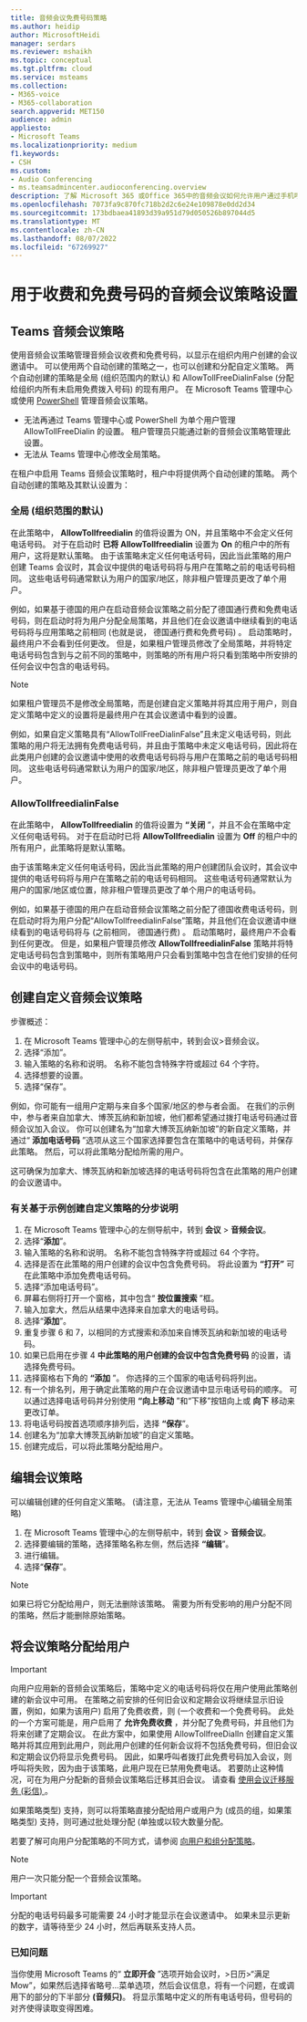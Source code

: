 ```yaml
---
title: 音频会议免费号码策略
ms.author: heidip
author: MicrosoftHeidi
manager: serdars
ms.reviewer: mshaikh
ms.topic: conceptual
ms.tgt.pltfrm: cloud
ms.service: msteams
ms.collection:
- M365-voice
- M365-collaboration
search.appverid: MET150
audience: admin
appliesto:
- Microsoft Teams
ms.localizationpriority: medium
f1.keywords:
- CSH
ms.custom:
- Audio Conferencing
- ms.teamsadmincenter.audioconferencing.overview
description: 了解 Microsoft 365 或Office 365中的音频会议如何允许用户通过手机呼叫会议。
ms.openlocfilehash: 7073fa9c870fc718b2d2c6e24e109878e0dd2d34
ms.sourcegitcommit: 173bdbaea41893d39a951d79d050526b897044d5
ms.translationtype: MT
ms.contentlocale: zh-CN
ms.lasthandoff: 08/07/2022
ms.locfileid: "67269927"
---
```

# <a name="audio-conferencing-policy-settings-for-toll-and-toll-free-numbers"></a>用于收费和免费号码的音频会议策略设置

## <a name="teams-audio-conferencing-policy"></a>Teams 音频会议策略

使用音频会议策略管理音频会议收费和免费号码，以显示在组织内用户创建的会议邀请中。 可以使用两个自动创建的策略之一，也可以创建和分配自定义策略。 两个自动创建的策略是全局 (组织范围内的默认) 和 AllowTollFreeDialinFalse (分配给组织内所有未启用免费拨入号码) 的现有用户。 在 Microsoft Teams 管理中心或使用 [PowerShell](teams-powershell-overview.md) 管理音频会议策略。

- 无法再通过 Teams 管理中心或 PowerShell 为单个用户管理 AllowTollFreeDialin 的设置。 租户管理员只能通过新的音频会议策略管理此设置。
- 无法从 Teams 管理中心修改全局策略。

在租户中启用 Teams 音频会议策略时，租户中将提供两个自动创建的策略。 两个自动创建的策略及其默认设置为：

### <a name="global-org-wide-default"></a>全局 (组织范围的默认) 

在此策略中， **AllowTollfreedialin** 的值将设置为 ON，并且策略中不会定义任何电话号码。 对于在启动时 **已将 AllowTollfreedialin** 设置为 **On** 的租户中的所有用户，这将是默认策略。
由于该策略未定义任何电话号码，因此当此策略的用户创建 Teams 会议时，其会议中提供的电话号码将与用户在策略之前的电话号码相同。 这些电话号码通常默认为用户的国家/地区，除非租户管理员更改了单个用户。

例如，如果基于德国的用户在启动音频会议策略之前分配了德国通行费和免费电话号码，则在启动时将为用户分配全局策略，并且他们在会议邀请中继续看到的电话号码将与应用策略之前相同 (也就是说， 德国通行费和免费号码) 。 启动策略时，最终用户不会看到任何更改。 但是，如果租户管理员修改了全局策略，并将特定电话号码包含到与之前不同的策略中，则策略的所有用户将只看到策略中所安排的任何会议中包含的电话号码。

> [!NOTE]
> 如果租户管理员不是修改全局策略，而是创建自定义策略并将其应用于用户，则自定义策略中定义的设置将是最终用户在其会议邀请中看到的设置。

例如，如果自定义策略具有“AllowTollFreeDialinFalse”且未定义电话号码，则此策略的用户将无法拥有免费电话号码，并且由于策略中未定义电话号码，因此将在此类用户创建的会议邀请中使用的收费电话号码将与用户在策略之前的电话号码相同。 这些电话号码通常默认为用户的国家/地区，除非租户管理员更改了单个用户。

### <a name="allowtollfreedialinfalse"></a>AllowTollfreedialinFalse

在此策略中， **AllowTollfreedialin** 的值将设置为 **“关闭** ”，并且不会在策略中定义任何电话号码。 对于在启动时已将 **AllowTollfreedialin** 设置为 **Off** 的租户中的所有用户，此策略将是默认策略。

由于该策略未定义任何电话号码，因此当此策略的用户创建团队会议时，其会议中提供的电话号码将与用户在策略之前的电话号码相同。 这些电话号码通常默认为用户的国家/地区或位置，除非租户管理员更改了单个用户的电话号码。

例如，如果基于德国的用户在启动音频会议策略之前分配了德国收费电话号码，则在启动时将为用户分配“AllowTollfreedialinFalse”策略，并且他们在会议邀请中继续看到的电话号码将与 (之前相同， 德国通行费) 。 启动策略时，最终用户不会看到任何更改。 但是，如果租户管理员修改 **AllowTollfreedialinFalse** 策略并将特定电话号码包含到策略中，则所有策略用户只会看到策略中包含在他们安排的任何会议中的电话号码。

## <a name="create-a-custom-audio-conferencing-policy"></a>创建自定义音频会议策略

步骤概述：

1. 在 Microsoft Teams 管理中心的左侧导航中，转到会议>音频会议。
1. 选择“添加”。
1. 输入策略的名称和说明。 名称不能包含特殊字符或超过 64 个字符。
1. 选择想要的设置。
1. 选择“保存”。

例如，你可能有一组用户定期与来自多个国家/地区的参与者会面。 在我们的示例中，参与者来自加拿大、博茨瓦纳和新加坡，他们都希望通过拨打电话号码通过音频会议加入会议。 你可以创建名为“加拿大博茨瓦纳新加坡”的新自定义策略，并通过“ **添加电话号码** ”选项从这三个国家选择要包含在策略中的电话号码，并保存此策略。 然后，可以将此策略分配给所需的用户。

这可确保为加拿大、博茨瓦纳和新加坡选择的电话号码将包含在此策略的用户创建的会议邀请中。

### <a name="step-by-step-instructions-on-creating-a-custom-policy-based-on-the-example"></a>有关基于示例创建自定义策略的分步说明

1. 在 Microsoft Teams 管理中心的左侧导航中，转到 **会议** > **音频会议**。
2. 选择“**添加**”。
3. 输入策略的名称和说明。 名称不能包含特殊字符或超过 64 个字符。
4. 选择是否在此策略的用户创建的会议中包含免费号码。 将此设置为 **“打开”** 可在此策略中添加免费电话号码。
5. 选择“添加电话号码”。
6. 屏幕右侧将打开一个窗格，其中包含“ **按位置搜索** ”框。
7. 输入加拿大，然后从结果中选择来自加拿大的电话号码。
8. 选择“**添加**”。
9. 重复步骤 6 和 7，以相同的方式搜索和添加来自博茨瓦纳和新加坡的电话号码。
10. 如果已启用在步骤 4 **中此策略的用户创建的会议中包含免费号码** 的设置，请选择免费号码。
11. 选择窗格右下角的 **“添加** ”。 你选择的三个国家的电话号码将列出。
12. 有一个排名列，用于确定此策略的用户在会议邀请中显示电话号码的顺序。 可以通过选择电话号码并分别使用 **“向上移动** ”和“下移”按钮向上或 **向下** 移动来更改订单。
13. 将电话号码按首选项顺序排列后，选择 **“保存**”。
14. 创建名为“加拿大博茨瓦纳新加坡”的自定义策略。
15. 创建完成后，可以将此策略分配给用户。

## <a name="edit-a-meeting-policy"></a>编辑会议策略

可以编辑创建的任何自定义策略。  (请注意，无法从 Teams 管理中心编辑全局策略) 

1. 在 Microsoft Teams 管理中心的左侧导航中，转到 **会议** > **音频会议**。
1. 选择要编辑的策略，选择策略名称左侧，然后选择 **“编辑**”。
1. 进行编辑。
1. 选择“**保存**”。

> [!NOTE]
> 如果已将它分配给用户，则无法删除该策略。 需要为所有受影响的用户分配不同的策略，然后才能删除原始策略。

## <a name="assign-a-meeting-policy-to-users"></a>将会议策略分配给用户

> [!IMPORTANT]
> 向用户应用新的音频会议策略后，策略中定义的电话号码将仅在用户使用此策略创建的新会议中可用。 在策略之前安排的任何旧会议和定期会议将继续显示旧设置，例如，如果为该用户) 启用了免费收费，则 (一个收费和一个免费号码。 此处的一个方案可能是，用户启用了 **允许免费收费** ，并分配了免费号码，并且他们为将来创建了定期会议。 在此方案中，如果使用 AllowTollfreeDialIn 创建自定义策略并将其应用到此用户，则此用户创建的任何新会议将不包括免费号码，但旧会议和定期会议仍将显示免费号码。 因此，如果呼叫者拨打此免费号码加入会议，则呼叫将失败，因为由于该策略，此用户现在已禁用免费电话。 若要防止这种情况，可在为用户分配新的音频会议策略后迁移其旧会议。 请查看 [使用会议迁移服务 (彩信) ](/SkypeForBusiness/audio-conferencing-in-office-365/setting-up-the-meeting-migration-service-mms)。

如果策略类型) 支持，则可以将策略直接分配给用户或用户为 (成员的组，如果策略类型) 支持，则可通过批处理分配 (单独或以较大数量分配。

若要了解可向用户分配策略的不同方式，请参阅 [向用户和组分配策略](assign-policies-users-and-groups.md)。

> [!NOTE]
> 用户一次只能分配一个音频会议策略。

> [!IMPORTANT]
> 分配的电话号码最多可能需要 24 小时才能显示在会议邀请中。 如果未显示更新的数字，请等待至少 24 小时，然后再联系支持人员。

### <a name="known-issue"></a>已知问题

当你使用 Microsoft Teams 的“ **立即开会** ”选项开始会议时，>日历>“满足 Mow”，如果然后选择省略号...菜单选项，然后会议信息，将有一个问题，在或调用下的部分的下半部分 **(音频只)**。 将显示策略中定义的所有电话号码，但号码的对齐使得读取变得困难。

